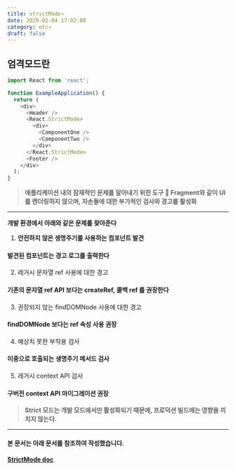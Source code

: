 ```yaml
---
title: strictMode⭐
date: 2020-02-04 17:02:88
category: etc⭐
draft: false
---
```


## 엄격모드란

```js {7,12}
import React from 'react';

function ExampleApplication() {
  return (
    <div>
      <Header />
      <React.StrictMode>
        <div>
          <ComponentOne />
          <ComponentTwo />
        </div>
      </React.StrictMode>
      <Footer />
    </div>
  );
}
```

> **애플리케이션 내의 잠재적인 문제를 알아내기 위한 도구 🍎 Fragment와 같이 UI를 렌더링하지 않으며, 자손들에 대한 부가적인 검사와 경고를 활성화**

---

**개발 환경에서 아래와 같은 문제를 찾아준다**

1. **안전하지 않은 생명주기를 사용하는 컴포넌트 발견**

#### 발견된 컴포넌트는 경고 로그를 출력한다

2. 레거시 문자열 ref 사용에 대한 경고

#### 기존의 문자열 ref API 보다는 createRef, 콜백 ref 를 권장한다

3. 권장되지 않는 findDOMNode 사용에 대한 경고

#### findDOMNode 보다는 ref 속성 사용 권장

4. 예상치 못한 부작용 검사

#### 이중으로 호출되는 생명주기 메서드 검사

5. 레거시 context API 검사

#### 구버전 context API 마이그레이션 권장

> **Strict 모드는 개발 모드에서만 활성화되기 때문에, 프로덕션 빌드에는 영향을 끼치지 않는다.**

---

#### 본 문서는 아래 문서를 참조하여 작성했습니다.

#### [StrictMode doc](https://ko.reactjs.org/docs/strict-mode.html#identifying-unsafe-lifecycles 'StrictMode doc link')

